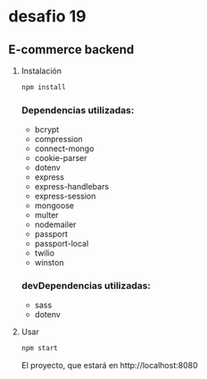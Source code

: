 # desafio 19

## E-commerce backend

1. Instalación

    ```sh
    npm install
    ```

    ### Dependencias utilizadas:

    - bcrypt
    - compression
    - connect-mongo
    - cookie-parser
    - dotenv
    - express
    - express-handlebars
    - express-session
    - mongoose
    - multer
    - nodemailer
    - passport
    - passport-local
    - twilio
    - winston

    ### devDependencias utilizadas:

    - sass
    - dotenv

2. Usar

    ```sh
    npm start
    ```

    El proyecto, que estará en http://localhost:8080

